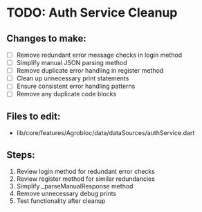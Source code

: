 # TODO: Auth Service Cleanup

## Changes to make:
- [ ] Remove redundant error message checks in login method
- [ ] Simplify manual JSON parsing method
- [ ] Remove duplicate error handling in register method  
- [ ] Clean up unnecessary print statements
- [ ] Ensure consistent error handling patterns
- [ ] Remove any duplicate code blocks

## Files to edit:
- lib/core/features/Agrobloc/data/dataSources/authService.dart

## Steps:
1. Review login method for redundant error checks
2. Review register method for similar redundancies
3. Simplify _parseManualResponse method
4. Remove unnecessary debug prints
5. Test functionality after cleanup
